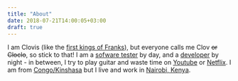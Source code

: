```yaml
---
title: "About"
date: 2018-07-21T14:00:05+03:00
draft: true
---
```


I am Clovis (like the [first kings of Franks](https://www.wikiwand.com/en/Clovis_I)), but everyone calls me Clov ~~or Cloclo~~, so stick to that!
I am a [sofware tester](https://www.techopedia.com/definition/29845/software-tester) by day, and a [developer](https://www.quora.com/What-is-a-software-developer-What-do-they-do) by night - in between, I try to play guitar and waste time on [Youtube](https://www.youtube.com/) or [Netflix](https://www.netflix.com/). 
I am from [Congo/Kinshasa](https://www.wikiwand.com/en/Democratic_Republic_of_the_Congo) but I live and work in [Nairobi, Kenya](https://www.wikiwand.com/en/Nairobi).

